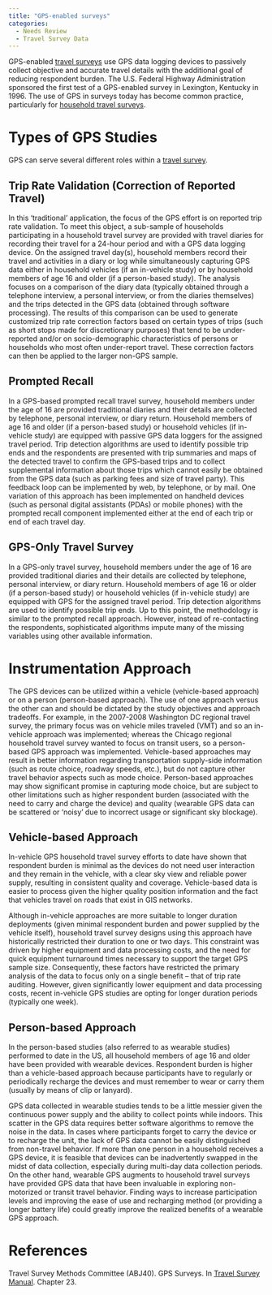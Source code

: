 ```yaml
---
title: "GPS-enabled surveys"
categories:
  - Needs Review
  - Travel Survey Data
---
```


GPS-enabled [travel surveys](Travel_surveys) use GPS data logging devices to passively collect objective and accurate travel details with the additional goal of reducing respondent burden. The U.S. Federal Highway Administration sponsored the first test of a GPS-enabled survey in Lexington, Kentucky in 1996. The use of GPS in surveys today has become common practice, particularly for [household travel surveys](Household_travel_surveys).

Types of GPS Studies
====================

GPS can serve several different roles within a [travel survey](Travel_surveys).

Trip Rate Validation (Correction of Reported Travel)
----------------------------------------------------

In this ‘traditional’ application, the focus of the GPS effort is on reported trip rate validation. To meet this object, a sub-sample of households participating in a household travel survey are provided with travel diaries for recording their travel for a 24-hour period and with a GPS data logging device. On the assigned travel day(s), household members record their travel and activities in a diary or log while simultaneously capturing GPS data either in household vehicles (if an in-vehicle study) or by household members of age 16 and older (if a person-based study). The analysis focuses on a comparison of the diary data (typically obtained through a telephone interview, a personal interview, or from the diaries themselves) and the trips detected in the GPS data (obtained through software processing). The results of this comparison can be used to generate customized trip rate correction factors based on certain types of trips (such as short stops made for discretionary purposes) that tend to be under-reported and/or on socio-demographic characteristics of persons or households who most often under-report travel. These correction factors can then be applied to the larger non-GPS sample.

Prompted Recall
---------------

In a GPS-based prompted recall travel survey, household members under the age of 16 are provided traditional diaries and their details are collected by telephone, personal interview, or diary return. Household members of age 16 and older (if a person-based study) or household vehicles (if in-vehicle study) are equipped with passive GPS data loggers for the assigned travel period. Trip detection algorithms are used to identify possible trip ends and the respondents are presented with trip summaries and maps of the detected travel to confirm the GPS-based trips and to collect supplemental information about those trips which cannot easily be obtained from the GPS data (such as parking fees and size of travel party). This feedback loop can be implemented by web, by telephone, or by mail. One variation of this approach has been implemented on handheld devices (such as personal digital assistants (PDAs) or mobile phones) with the prompted recall component implemented either at the end of each trip or end of each travel day.

GPS-Only Travel Survey
----------------------

In a GPS-only travel survey, household members under the age of 16 are provided traditional diaries and their details are collected by telephone, personal interview, or diary return. Household members of age 16 or older (if a person-based study) or household vehicles (if in-vehicle study) are equipped with GPS for the assigned travel period. Trip detection algorithms are used to identify possible trip ends. Up to this point, the methodology is similar to the prompted recall approach. However, instead of re-contacting the respondents, sophisticated algorithms impute many of the missing variables using other available information.

Instrumentation Approach
========================

The GPS devices can be utilized within a vehicle (vehicle-based approach) or on a person (person-based approach). The use of one approach versus the other can and should be dictated by the study objectives and approach tradeoffs. For example, in the 2007-2008 Washington DC regional travel survey, the primary focus was on vehicle miles traveled (VMT) and so an in-vehicle approach was implemented; whereas the Chicago regional household travel survey wanted to focus on transit users, so a person-based GPS approach was implemented. Vehicle-based approaches may result in better information regarding transportation supply-side information (such as route choice, roadway speeds, etc.), but do not capture other travel behavior aspects such as mode choice. Person-based approaches may show significant promise in capturing mode choice, but are subject to other limitations such as higher respondent burden (associated with the need to carry and charge the device) and quality (wearable GPS data can be scattered or ‘noisy’ due to incorrect usage or significant sky blockage).

Vehicle-based Approach
----------------------

In-vehicle GPS household travel survey efforts to date have shown that respondent burden is minimal as the devices do not need user interaction and they remain in the vehicle, with a clear sky view and reliable power supply, resulting in consistent quality and coverage. Vehicle-based data is easier to process given the higher quality position information and the fact that vehicles travel on roads that exist in GIS networks.

Although in-vehicle approaches are more suitable to longer duration deployments (given minimal respondent burden and power supplied by the vehicle itself), household travel survey designs using this approach have historically restricted their duration to one or two days. This constraint was driven by higher equipment and data processing costs, and the need for quick equipment turnaround times necessary to support the target GPS sample size. Consequently, these factors have restricted the primary analysis of the data to focus only on a single benefit – that of trip rate auditing. However, given significantly lower equipment and data processing costs, recent in-vehicle GPS studies are opting for longer duration periods (typically one week).

Person-based Approach
---------------------

In the person-based studies (also referred to as wearable studies) performed to date in the US, all household members of age 16 and older have been provided with wearable devices. Respondent burden is higher than a vehicle-based approach because participants have to regularly or periodically recharge the devices and must remember to wear or carry them (usually by means of clip or lanyard).

GPS data collected in wearable studies tends to be a little messier given the continuous power supply and the ability to collect points while indoors. This scatter in the GPS data requires better software algorithms to remove the noise in the data. In cases where participants forget to carry the device or to recharge the unit, the lack of GPS data cannot be easily distinguished from non-travel behavior. If more than one person in a household receives a GPS device, it is feasible that devices can be inadvertently swapped in the midst of data collection, especially during multi-day data collection periods.
On the other hand, wearable GPS augments to household travel surveys have provided GPS data that have been invaluable in exploring non-motorized or transit travel behavior. Finding ways to increase participation levels and improving the ease of use and recharging method (or providing a longer battery life) could greatly improve the realized benefits of a wearable GPS approach.

References
==========

Travel Survey Methods Committee (ABJ40). GPS Surveys. In [Travel Survey Manual](http://www.travelsurveymanual.org/HomePage.html). Chapter 23.


